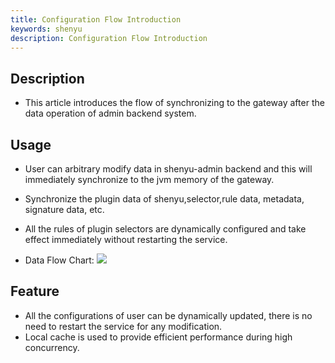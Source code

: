 ```yaml
---
title: Configuration Flow Introduction
keywords: shenyu
description: Configuration Flow Introduction
---
```


## Description
 
* This article introduces the flow of synchronizing to the gateway after the data operation of admin backend system.

## Usage

* User can arbitrary modify data in shenyu-admin backend and this will immediately synchronize to the jvm memory of the gateway.
* Synchronize the plugin data of shenyu,selector,rule data, metadata, signature data, etc.
* All the rules of plugin selectors are dynamically configured and take effect immediately without restarting the service.

* Data Flow Chart:
 ![](https://yu199195.github.io/images/soul/plugin-data.png)

## Feature

* All the configurations of user can be dynamically updated, there is no need to restart the service for any modification.
* Local cache is used to provide efficient performance during high concurrency.
